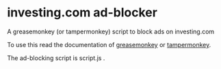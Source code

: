# investing.com ad-blocker

A greasemonkey (or tampermonkey) script to block ads on investing.com

To use this read the documentation of [greasemonkey](http://www.greasespot.net/) or [tampermonkey](https://tampermonkey.net/).

The ad-blocking script is script.js .
